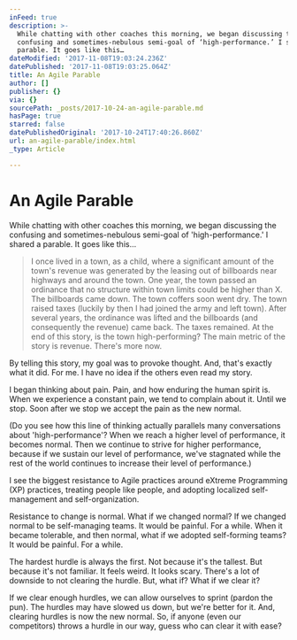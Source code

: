 ```yaml
---
inFeed: true
description: >-
  While chatting with other coaches this morning, we began discussing the
  confusing and sometimes-nebulous semi-goal of ‘high-performance.’ I shared a
  parable. It goes like this…
dateModified: '2017-11-08T19:03:24.236Z'
datePublished: '2017-11-08T19:03:25.064Z'
title: An Agile Parable
author: []
publisher: {}
via: {}
sourcePath: _posts/2017-10-24-an-agile-parable.md
hasPage: true
starred: false
datePublishedOriginal: '2017-10-24T17:40:26.860Z'
url: an-agile-parable/index.html
_type: Article

---
```

# An Agile Parable

While chatting with other coaches this morning, we began discussing the confusing and sometimes-nebulous semi-goal of 'high-performance.' I shared a parable. It goes like this...

> I once lived in a town, as a child, where a significant amount of the town's revenue was generated by the leasing out of billboards near highways and around the town. One year, the town passed an ordinance that no structure within town limits could be higher than X. The billboards came down. The town coffers soon went dry. The town raised taxes (luckily by then I had joined the army and left town). After several years, the ordinance was lifted and the billboards (and consequently the revenue) came back. The taxes remained.
> At the end of this story, is the town high-performing? The main metric of the story is revenue. There's more now.

By telling this story, my goal was to provoke thought. And, that's exactly what it did. For me. I have no idea if the others even read my story.

I began thinking about pain. Pain, and how enduring the human spirit is. When we experience a constant pain, we tend to complain about it. Until we stop. Soon after we stop we accept the pain as the new normal.

(Do you see how this line of thinking actually parallels many conversations about 'high-performance'? When we reach a higher level of performance, it becomes normal. Then we continue to strive for higher performance, because if we sustain our level of performance, we've stagnated while the rest of the world continues to increase their level of performance.)

I see the biggest resistance to Agile practices around eXtreme Programming (XP) practices, treating people like people, and adopting localized self-management and self-organization.

Resistance to change is normal. What if we changed normal? If we changed normal to be self-managing teams. It would be painful. For a while. When it became tolerable, and then normal, what if we adopted self-forming teams? It would be painful. For a while.

The hardest hurdle is always the first. Not because it's the tallest. But because it's not familiar. It feels weird. It looks scary. There's a lot of downside to not clearing the hurdle. But, what if? What if we clear it?

If we clear enough hurdles, we can allow ourselves to sprint (pardon the pun). The hurdles may have slowed us down, but we're better for it. And, clearing hurdles is now the new normal. So, if anyone (even our competitors) throws a hurdle in our way, guess who can clear it with ease?